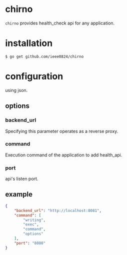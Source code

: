 # chirno

`chirno` provides health_check api for any application.

# installation
```
$ go get github.com/ieee0824/chirno
```

# configuration
using json.

## options

### backend_url
Specifying this parameter operates as a reverse proxy.

### command
Execution command of the application to add health_api.

### port
api's listen port.

## example

```json
{
    "backend_url": "http://localhost:8081",
    "command": [
        "writing",
        "exec",
        "command",
        "options"
    ],
    "port": "8080"
}
```


